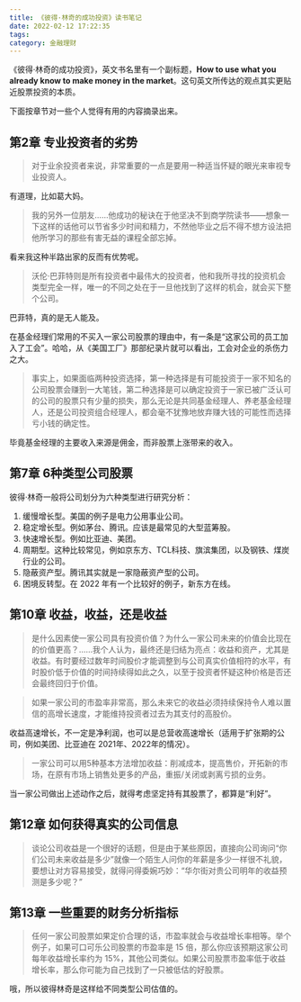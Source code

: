```yaml
---
title: 《彼得·林奇的成功投资》读书笔记
date: 2022-02-12 17:22:35
tags:
category: 金融理财
---
```


《彼得·林奇的成功投资》，英文书名里有一个副标题，**How to use what you already know to make money in the market**。这句英文所传达的观点其实更贴近股票投资的本质。

下面按章节对一些个人觉得有用的内容摘录出来。

<!-- more -->

## 第2章 专业投资者的劣势

> 对于业余投资者来说，非常重要的一点是要用一种适当怀疑的眼光来审视专业投资人。

有道理，比如葛大妈。

> 我的另外一位朋友……他成功的秘诀在于他坚决不到商学院读书——想象一下这样的话他可以节省多少时间和精力，不然他毕业之后不得不想方设法把他所学习的那些有害无益的课程全部忘掉。

看来我这种半路出家的反而有优势呢。

> 沃伦·巴菲特则是所有投资者中最伟大的投资者，他和我所寻找的投资机会类型完全一样，唯一的不同之处在于一旦他找到了这样的机会，就会买下整个公司。

巴菲特，真的是无人能及。

在基金经理们常用的不买入一家公司股票的理由中，有一条是“这家公司的员工加入了工会”。哈哈，从《美国工厂》那部纪录片就可以看出，工会对企业的杀伤力之大。

> 事实上，如果面临两种投资选择，第一种选择是有可能投资于一家不知名的公司股票会赚到一大笔钱，第二种选择是可以确定投资于一家已被广泛认可的公司的股票只有少量的损失，那么无论是共同基金经理人、养老基金经理人，还是公司投资组合经理人，都会毫不犹豫地放弃赚大钱的可能性而选择亏小钱的确定性。

毕竟基金经理的主要收入来源是佣金，而非股票上涨带来的收入。

## 第7章 6种类型公司股票

彼得·林奇一般将公司划分为六种类型进行研究分析：

1. 缓慢增长型。美国的例子是电力公用事业公司。
2. 稳定增长型。例如茅台、腾讯。应该是最常见的大型蓝筹股。
3. 快速增长型。例如比亚迪、美团。
4. 周期型。这种比较常见，例如京东方、TCL科技、旗滨集团，以及钢铁、煤炭行业的公司。
5. 隐蔽资产型。腾讯其实就是一家隐蔽资产型的公司。
6. 困境反转型。在 2022 年有一个比较好的例子，新东方在线。

## 第10章 收益，收益，还是收益

> 是什么因素使一家公司具有投资价值？为什么一家公司未来的价值会比现在的价值更高？……我个人认为，最终还是归结为亮点：收益和资产，尤其是收益。有时要经过数年时间股价才能调整到与公司真实价值相符的水平，有时股价低于价值的时间持续得如此之久，以至于投资者怀疑这种价格是否还会最终回归于价值。

> 如果一家公司的市盈率非常高，那么未来它的收益必须持续保持令人难以置信的高增长速度，才能维持投资者过去为其支付的高股价。

收益高速增长，不一定是净利润，也可以是总营收高速增长（适用于扩张期的公司，例如美团、比亚迪在 2021年、2022年的情况）。

> 一家公司可以用5种基本方法增加收益：削减成本，提高售价，开拓新的市场，在原有市场上销售处更多的产品，重振/关闭或剥离亏损的业务。

当一家公司做出上述动作之后，就得考虑坚定持有其股票了，都算是“利好”。

## 第12章 如何获得真实的公司信息

> 谈论公司收益是一个很好的话题，但是由于某些原因，直接向公司询问“你们公司未来收益是多少”就像一个陌生人问你的年薪是多少一样很不礼貌，要想让对方容易接受，就得问得委婉巧妙：“华尔街对贵公司明年的收益预测是多少呢？”

## 第13章 一些重要的财务分析指标

> 任何一家公司股票如果定价合理的话，市盈率就会与收益增长率相等。举个例子，如果可口可乐公司股票的市盈率是 15 倍，那么你应该预期这家公司每年收益增长率约为 15%，其他公司类似。如果公司股票市盈率低于收益增长率，那么你可能为自己找到了一只被低估的好股票。

哦，所以彼得林奇是这样给不同类型公司估值的。
